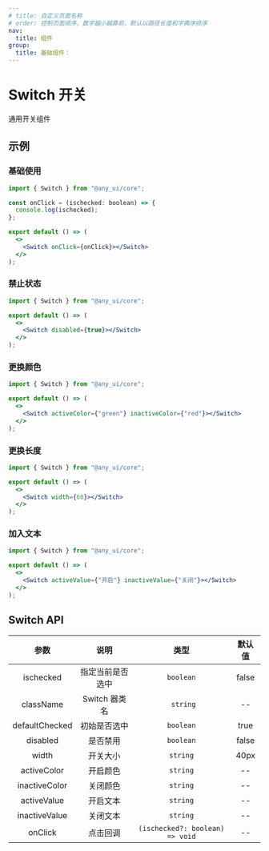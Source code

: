 ```yaml
---
# title: 自定义页面名称
# order: 控制页面顺序，数字越小越靠前，默认以路径长度和字典序排序
nav:
  title: 组件
group:
  title: 基础组件：
---
```


# Switch 开关

通用开关组件

## 示例

### 基础使用

```jsx
import { Switch } from "@any_ui/core";

const onClick = (ischecked: boolean) => {
  console.log(ischecked);
};

export default () => (
  <>
    <Switch onClick={onClick}></Switch>
  </>
);
```

### 禁止状态

```jsx
import { Switch } from "@any_ui/core";

export default () => (
  <>
    <Switch disabled={true}></Switch>
  </>
);
```

### 更换颜色

```jsx
import { Switch } from "@any_ui/core";

export default () => (
  <>
    <Switch activeColor={"green"} inactiveColor={"red"}></Switch>
  </>
);
```

### 更换长度

```jsx
import { Switch } from "@any_ui/core";

export default () => (
  <>
    <Switch width={60}></Switch>
  </>
);
```

### 加入文本

```jsx
import { Switch } from "@any_ui/core";

export default () => (
  <>
    <Switch activeValue={"开启"} inactiveValue={"关闭"}></Switch>
  </>
);
```

## Switch API

|      参数      |       说明       |              类型               | 默认值 |
| :------------: | :--------------: | :-----------------------------: | :----: |
|   ischecked    | 指定当前是否选中 |            `boolean`            | false  |
|   className    |  Switch 器类名   |            `	string`             |   --   |
| defaultChecked |   初始是否选中   |            `boolean`            |  true  |
|    disabled    |     是否禁用     |            `boolean`            | false  |
|     width      |     开关大小     |            `string`             |  40px  |
|  activeColor   |     开启颜色     |            `string`             |   --   |
| inactiveColor  |     关闭颜色     |            `string`             |   --   |
|  activeValue   |     开启文本     |            `string`             |   --   |
| inactiveValue  |     关闭文本     |            `string`             |   --   |
|    onClick     |     点击回调     | `(ischecked?: boolean) => void` |   --   |
